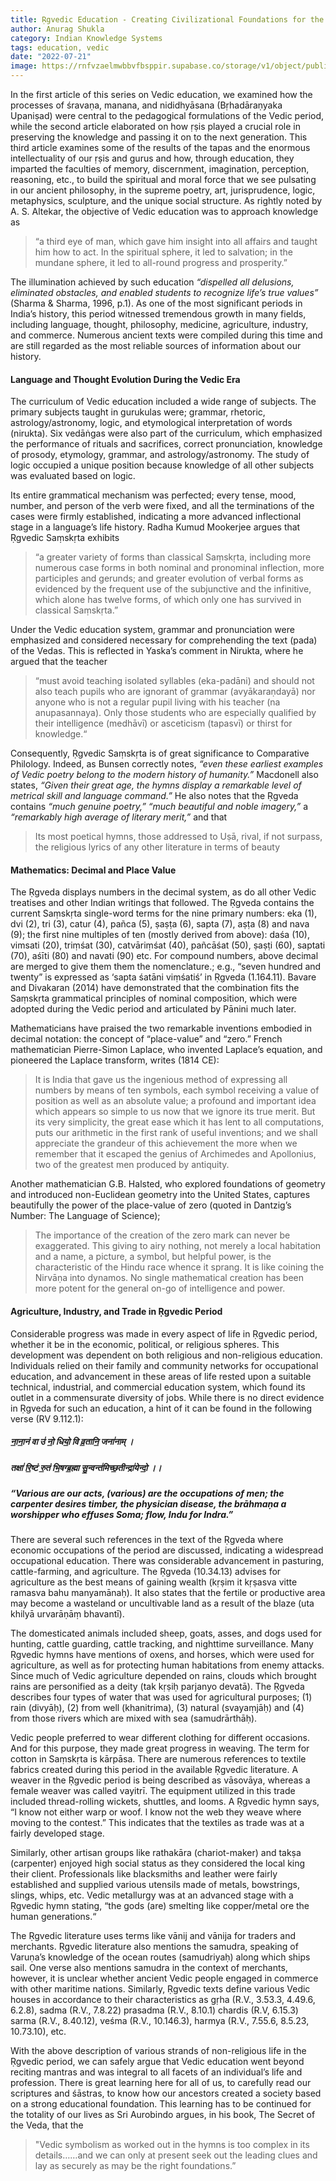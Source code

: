 ```yaml
---
title: Ṛgvedic Education - Creating Civilizational Foundations for the Future
author: Anurag Shukla
category: Indian Knowledge Systems
tags: education, vedic
date: "2022-07-21"
image: https://rnfvzaelmwbbvfbsppir.supabase.co/storage/v1/object/public/brhatwebsite/05dhiti/15.webp
---
```


In the first article of this series on Vedic education, we examined how the processes of śravaṇa, manana, and nididhyāsana (Bṛhadāraṇyaka Upaniṣad) were central to the pedagogical formulations of the Vedic period, while the second article elaborated on how ṛṣis played a crucial role in preserving the knowledge and passing it on to the next generation. This third article examines some of the results of the tapas and the enormous intellectuality of our ṛṣis and gurus and how, through education, they imparted the faculties of memory, discernment, imagination, perception, reasoning, etc., to build the spiritual and moral force that we see pulsating in our ancient philosophy, in the supreme poetry, art, jurisprudence, logic, metaphysics, sculpture, and the unique social structure. As rightly noted by A. S. Altekar, the objective of Vedic education was to approach knowledge as

> “a third eye of man, which gave him insight into all affairs and taught him how to act. In the spiritual sphere, it led to salvation; in the mundane sphere, it led to all-round progress and prosperity.”

The illumination achieved by such education *“dispelled all delusions, eliminated obstacles, and enabled students to recognize life’s true values”* (Sharma & Sharma, 1996, p.1). As one of the most significant periods in India’s history, this period witnessed tremendous growth in many fields, including language, thought, philosophy, medicine, agriculture, industry, and commerce. Numerous ancient texts were compiled during this time and are still regarded as the most reliable sources of information about our history.

#### Language and Thought Evolution During the Vedic Era
The curriculum of Vedic education included a wide range of subjects. The primary subjects taught in gurukulas were; grammar, rhetoric, astrology/astronomy, logic, and etymological interpretation of words (nirukta). Six vedāṅgas were also part of the curriculum, which emphasized the performance of rituals and sacrifices, correct pronunciation, knowledge of prosody, etymology, grammar, and astrology/astronomy. The study of logic occupied a unique position because knowledge of all other subjects was evaluated based on logic.

Its entire grammatical mechanism was perfected; every tense, mood, number, and person of the verb were fixed, and all the terminations of the cases were firmly established, indicating a more advanced inflectional stage in a language’s life history. Radha Kumud Mookerjee argues that Ṛgvedic Saṃskṛta exhibits

> “a greater variety of forms than classical Saṃskṛta, including more numerous case forms in both nominal and pronominal inflection, more participles and gerunds; and greater evolution of verbal forms as evidenced by the frequent use of the subjunctive and the infinitive, which alone has twelve forms, of which only one has survived in classical Saṃskṛta.”

Under the Vedic education system, grammar and pronunciation were emphasized and considered necessary for comprehending the text (pada) of the Vedas. This is reflected in Yaska’s comment in Nirukta, where he argued that the teacher

> “must avoid teaching isolated syllables (eka-padāni) and should not also teach pupils who are ignorant of grammar (avyākaraṇdayā) nor anyone who is not a regular pupil living with his teacher (na anupasannaya). Only those students who are especially qualified by their intelligence (medhāvī) or asceticism (tapasvī) or thirst for knowledge.“

Consequently, Ṛgvedic Saṃskṛta is of great significance to Comparative Philology. Indeed, as Bunsen correctly notes, *“even these earliest examples of Vedic poetry belong to the modern history of humanity.”* Macdonell also states, *“Given their great age, the hymns display a remarkable level of metrical skill and language command.”* He also notes that the Ṛgveda contains *“much genuine poetry,”* *“much beautiful and noble imagery,”* a *“remarkably high average of literary merit,”* and that

> Its most poetical hymns, those addressed to Uṣā, rival, if not surpass, the religious lyrics of any other literature in terms of beauty

#### Mathematics: Decimal and Place Value
The Ṛgveda displays numbers in the decimal system, as do all other Vedic treatises and other Indian writings that followed. The Ṛgveda contains the current Saṃskṛta single-word terms for the nine primary numbers: eka (1), dvi (2), tri (3), catur (4), pañca (5), ṣaṣṭa (6), sapta (7), aṣṭa (8) and nava (9); the first nine multiples of ten (mostly derived from above): daśa (10), vimsati (20), triṃśat (30), catvāriṃśat (40), pañcāśat (50), ṣaṣṭi (60), saptati (70), aśīti (80) and navati (90) etc. For compound numbers, above decimal are merged to give them them the nomenclature.; e.g., “seven hundred and twenty” is expressed as ‘sapta śatāni viṃśatiś’ in Ṛgveda (1.164.11). Bavare and Divakaran (2014) have demonstrated that the combination fits the Saṃskṛta grammatical principles of nominal composition, which were adopted during the Vedic period and articulated by Pānini much later.

Mathematicians have praised the two remarkable inventions embodied in decimal notation: the concept of “place-value” and “zero.” French mathematician Pierre-Simon Laplace, who invented Laplace’s equation, and pioneered the Laplace transform, writes (1814 CE):

> It is India that gave us the ingenious method of expressing all numbers by means of ten symbols, each symbol receiving a value of position as well as an absolute value; a profound and important idea which appears so simple to us now that we ignore its true merit. But its very simplicity, the great ease which it has lent to all computations, puts our arithmetic in the first rank of useful inventions; and we shall appreciate the grandeur of this achievement the more when we remember that it escaped the genius of Archimedes and Apollonius, two of the greatest men produced by antiquity.

Another mathematician G.B. Halsted, who explored foundations of geometry and introduced non-Euclidean geometry into the United States, captures beautifully the power of the place-value of zero (quoted in Dantzig’s Number: The Language of Science);

> The importance of the creation of the zero mark can never be exaggerated. This giving to airy nothing, not merely a local habitation and a name, a picture, a symbol, but helpful power, is the characteristic of the Hindu race whence it sprang. It is like coining the Nirvāṇa into dynamos. No single mathematical creation has been more potent for the general on-go of intelligence and power.

#### Agriculture, Industry, and Trade in Ṛgvedic Period
Considerable progress was made in every aspect of life in Ṛgvedic period, whether it be in the economic, political, or religious spheres. This development was dependent on both religious and non-religious education. Individuals relied on their family and community networks for occupational education, and advancement in these areas of life rested upon a suitable technical, industrial, and commercial education system, which found its outlet in a commensurate diversity of jobs. While there is no direct evidence in Ṛgveda for such an educa­tion, a hint of it can be found in the following verse (RV 9.112.1):

##### ना॒ना॒नं वा उ॑ नो॒ धियो॒ वि व्र॒तानि॒ जना॑नाम् ।
##### तक्षा॑ रि॒ष्टं रु॒तं भि॒षग्ब्र॒ह्मा सु॒न्वन्त॑मिच्छ॒तीन्द्रा॑येन्दो॒ ।।

##### “Various are our acts, (various) are the occupations of men; the carpenter desires timber, the physician disease, the brāhmaṇa a worshipper who effuses Soma; flow, Indu for Indra.”

There are several such references in the text of the Ṛgveda where economic occupations of the period are discussed, indicating a widespread occupational education. There was considerable advancement in pasturing, cattle-farming, and agriculture. The Ṛgveda (10.34.13) advises for agriculture as the best means of gaining wealth (kṛṣim it kṛṣasva vitte ramasva bahu manyamānaḥ). It also states that the fertile or productive area may become a wasteland or uncultivable land as a result of the blaze (uta khilyā urvarāṇāṃ bhavantī).

The domesticated animals included sheep, goats, asses, and dogs used for hunting, cattle guarding, cattle tracking, and nighttime surveillance. Many Ṛgvedic hymns have mentions of oxens, and horses, which were used for agriculture, as well as for protecting human habitations from enemy attacks. Since much of Vedic agriculture depended on rains, clouds which brought rains are personified as a deity (tak kṛṣiḥ parjanyo devatā). The Ṛgveda describes four types of water that was used for agricultural purposes; (1) rain (divyāḥ), (2) from well (khanitrima), (3) natural (svayaṃjāḥ) and (4) from those rivers which are mixed with sea (samudrārthāḥ).

Vedic people preferred to wear different clothing for different occasions. And for this purpose, they made great progress in weaving. The term for cotton in Saṃskṛta is kārpāsa. There are numerous references to textile fabrics created during this period in the available Ṛgvedic literature. A weaver in the Ṛgvedic period is being described as vāsovāya, whereas a female weaver was called vayitrī. The equipment utilized in this trade included thread-rolling wickets, shuttles, and looms. A Ṛgvedic hymn says, “I know not either warp or woof. I know not the web they weave where moving to the contest.” This indicates that the textiles as trade was at a fairly developed stage.

Similarly, other artisan groups like rathakāra (chariot-maker) and takṣa (carpenter) enjoyed high social status as they considered the local king their client. Professionals like blacksmiths and leather were fairly established and supplied various utensils made of metals, bowstrings, slings, whips, etc. Vedic metallurgy was at an advanced stage with a Ṛgvedic hymn stating, “the gods (are) smelting like copper/metal ore the human generations.“

The Ṛgvedic literature uses terms like vānij and vānija for traders and merchants. Ṛgvedic literature also mentions the samudra, speaking of Varuṇa’s knowledge of the ocean routes (samudriyaḥ) along which ships sail. One verse also mentions samudra in the context of merchants, however, it is unclear whether ancient Vedic people engaged in commerce with other maritime nations. Similarly, Ṛgvedic texts define various Vedic houses in accordance to their characteristics as gṛha (R.V., 3.53.3, 4.49.6, 6.2.8), sadma (R.V., 7.8.22) prasadma (R.V., 8.10.1) chardis (R.V, 6.15.3) sarma (R.V., 8.40.12), veśma (R.V., 10.146.3), harmya (R.V., 7.55.6, 8.5.23, 10.73.10), etc.

With the above description of various strands of non-religious life in the Ṛgvedic period, we can safely argue that Vedic education went beyond reciting mantras and was integral to all facets of an individual’s life and profession. There is great learning here for all of us, to carefully read our scriptures and śāstras, to know how our ancestors created a society based on a strong educational foundation. This learning has to be continued for the totality of our lives as Sri Aurobindo argues, in his book, The Secret of the Veda, that the

> "Vedic symbolism as worked out in the hymns is too complex in its details……and we can only at present seek out the leading clues and lay as securely as may be the right foundations.”
